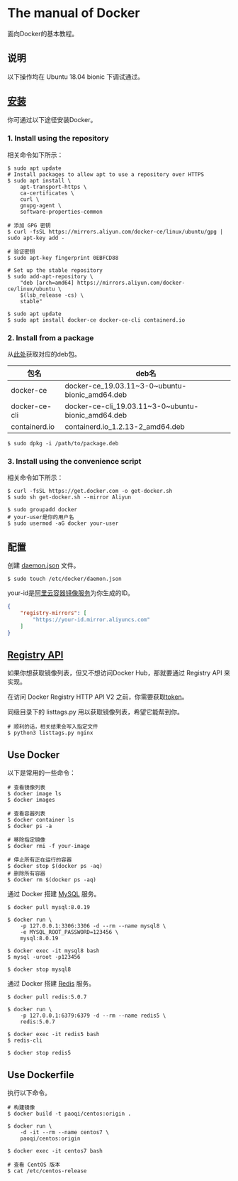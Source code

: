 # The manual of Docker

面向Docker的基本教程。

## 说明

以下操作均在 Ubuntu 18.04 bionic 下调试通过。

## [安装](https://docs.docker.com/engine/install/ubuntu/)

你可通过以下途径安装Docker。

### 1. Install using the repository

相关命令如下所示：

```
$ sudo apt update
# Install packages to allow apt to use a repository over HTTPS
$ sudo apt install \
    apt-transport-https \
    ca-certificates \
    curl \
    gnupg-agent \
    software-properties-common

# 添加 GPG 密钥
$ curl -fsSL https://mirrors.aliyun.com/docker-ce/linux/ubuntu/gpg | sudo apt-key add -

# 验证密钥
$ sudo apt-key fingerprint 0EBFCD88

# Set up the stable repository
$ sudo add-apt-repository \
    "deb [arch=amd64] https://mirrors.aliyun.com/docker-ce/linux/ubuntu \
    $(lsb_release -cs) \
    stable"

$ sudo apt update
$ sudo apt install docker-ce docker-ce-cli containerd.io
```

### 2. Install from a package

从[此处](https://mirrors.aliyun.com/docker-ce/linux/ubuntu/dists/bionic/pool/stable/amd64/)获取对应的deb包。

|包名|deb名|
|--|--|
|docker-ce|docker-ce_19.03.11\~3-0\~ubuntu-bionic_amd64.deb|
|docker-ce-cli|docker-ce-cli_19.03.11\~3-0\~ubuntu-bionic_amd64.deb|
|containerd.io|containerd.io_1.2.13-2_amd64.deb|

```
$ sudo dpkg -i /path/to/package.deb
```

### 3. Install using the convenience script

相关命令如下所示：

```
$ curl -fsSL https://get.docker.com -o get-docker.sh
$ sudo sh get-docker.sh --mirror Aliyun

$ sudo groupadd docker
# your-user是你的用户名
$ sudo usermod -aG docker your-user
```

## 配置

创建 [daemon.json](https://docs.docker.com/engine/reference/commandline/dockerd/#daemon-configuration-file) 文件。

```
$ sudo touch /etc/docker/daemon.json
```

your-id是[阿里云容器镜像服务](https://cr.console.aliyun.com)为你生成的ID。

```json
{
    "registry-mirrors": [
        "https://your-id.mirror.aliyuncs.com"
    ]
}
```

## [Registry API](https://docs.docker.com/registry/spec/api/)

如果你想获取镜像列表，但又不想访问Docker Hub，那就要通过 Registry API 来实现。

在访问 Docker Registry HTTP API V2 之前，你需要获取[token](https://docs.docker.com/registry/spec/auth/token/)。

同级目录下的 listtags.py 用以获取镜像列表，希望它能帮到你。

```
# 顺利的话，相关结果会写入指定文件
$ python3 listtags.py nginx
```

## Use Docker

以下是常用的一些命令：

```
# 查看镜像列表
$ docker image ls
$ docker images

# 查看容器列表
$ docker container ls
$ docker ps -a

# 移除指定镜像
$ docker rmi -f your-image

# 停止所有正在运行的容器
$ docker stop $(docker ps -aq)
# 删除所有容器
$ docker rm $(docker ps -aq)
```

通过 Docker 搭建 [MySQL](https://github.com/docker-library/docs/tree/master/mysql) 服务。

```
$ docker pull mysql:8.0.19

$ docker run \
    -p 127.0.0.1:3306:3306 -d --rm --name mysql8 \
    -e MYSQL_ROOT_PASSWORD=123456 \
    mysql:8.0.19

$ docker exec -it mysql8 bash
$ mysql -uroot -p123456

$ docker stop mysql8
```

通过 Docker 搭建 [Redis](https://github.com/docker-library/docs/tree/master/redis) 服务。

```
$ docker pull redis:5.0.7

$ docker run \
    -p 127.0.0.1:6379:6379 -d --rm --name redis5 \
    redis:5.0.7

$ docker exec -it redis5 bash
$ redis-cli

$ docker stop redis5
```

## Use Dockerfile

执行以下命令。

```
# 构建镜像
$ docker build -t paoqi/centos:origin .

$ docker run \
    -d -it --rm --name centos7 \
    paoqi/centos:origin

$ docker exec -it centos7 bash

# 查看 CentOS 版本
$ cat /etc/centos-release
```
